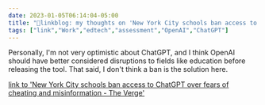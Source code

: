 ```yaml
---
date: 2023-01-05T06:14:04-05:00
title: "🔗linkblog: my thoughts on 'New York City schools ban access to ChatGPT over fears of cheating and misinformation - The Verge'"
tags: ["link","Work","edtech","assessment","OpenAI","ChatGPT"]
---
```

Personally, I'm not very optimistic about ChatGPT, and I think OpenAI should have better considered disruptions to fields like education before releasing the tool. That said, I don't think a ban is the solution here.  
 

[link to 'New York City schools ban access to ChatGPT over fears of cheating and misinformation - The Verge'](https://www.theverge.com/2023/1/5/23540263/chatgpt-education-fears-banned-new-york-city-safety-accuracy)
